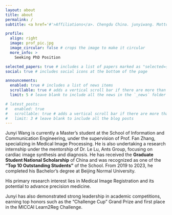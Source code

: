 ```yaml
---
layout: about
title: about
permalink: /
subtitle: <a href='#'>Affiliations</a>. Chengdu China. junyiwang. Motto. Etc.

profile:
  align: right
  image: prof_pic.jpg
  image_circular: false # crops the image to make it circular
  more_info: >
    Seeking PhD Position

selected_papers: true # includes a list of papers marked as "selected={true}"
social: true # includes social icons at the bottom of the page

announcements:
  enabled: true # includes a list of news items
  scrollable: true # adds a vertical scroll bar if there are more than 3 news items
  limit: 5 # leave blank to include all the news in the `_news` folder

# latest_posts:
#   enabled: true
#   scrollable: true # adds a vertical scroll bar if there are more than 3 new posts items
#   limit: 3 # leave blank to include all the blog posts
---
```


Junyi Wang is currently a Master’s student at the School of Information and Communication Engineering, under the supervision of Prof. Fan Zhang, specializing in Medical Image Processing. 
He is also undertaking a research internship under the mentorship of Dr. Le Lu, Ants Group, focusing on cardiac image synthesis and diagnosis. 
He has received the **Graduate Student National Scholarship** of China and was recognized as one of the **“Top 10 Outstanding Students”** of the School. From 2019 to 2023, he completed his Bachelor’s degree at Beijing Normal University.

His primary research interest lies in Medical Image Registration and its potential to advance precision medicine.

Junyi has also demonstrated strong leadership in academic competitions, earning top honors such as the “Challenge Cup” Grand Prize and first place in the MICCAI Learn2Reg Challenge.